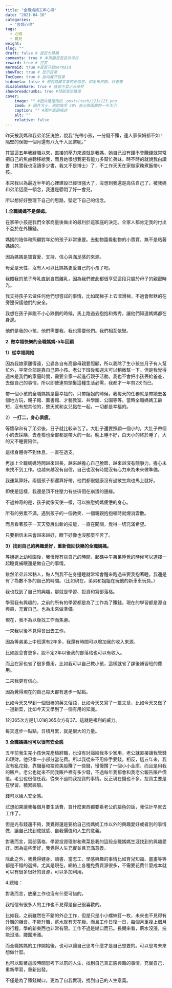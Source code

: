 ```yaml
---
title: "全職媽媽五年心得"
date: "2021-04-10"
categories: 
  - "各類心得"
tags: 
  - 心得
  - 育兒
weight:
slug: ""
draft: false # 是否为草稿
comments: true # 本页面是否显示评论
reward: true # 打赏
mermaid: true #是否开启mermaid
showToc: true # 显示目录
TocOpen: true # 自动展开目录
hidemeta: false # 是否隐藏文章的元信息，如发布日期、作者等
disableShare: true # 底部不显示分享栏
showbreadcrumbs: true #顶部显示路径
cover:
    image: "" #图片路径例如：posts/tech/123/123.png
    zoom: # 图片大小，例如填写 50% 表示原图像的一半大小
    caption: "" #图片底部描述
    alt: ""
    relative: false
---
```


昨天被我媽和我弟弟狂洗臉，說我“光帶小孩，一分錢不賺，連人家保姆都不如！隔壁的保姆一個月還有八九千人民幣呢。”

其實這五年我辭職以來，直接的壓力來源就是我媽，她自己沒有錢不會賺錢就常常把自己的焦慮轉移給我，而且她很想我更有能力多幫忙弟妹。時不時的就說我白讀書（其實我也沒讀多少書，我又不是博士）了，不工作天天在家做家務煮飯帶小孩。

本來我以為最近半年的心裡建設已經很強大了，沒想到我還是高估自己了。被我媽和弟弟這麼一頓念，我還是鬱悶了好一會兒。

所以想好好整理下自己的思路，堅定下自己的信念。

**1.全職媽媽不是保姆。**

在家帶小孩是我們全家商量後做出的最利於這家庭的決定。全家人都肯定我的付出不亞於在外賺錢。

媽媽的陪伴和照顧對年幼的孩子非常重要。去動物園看動物的小寶寶，無不是粘著媽媽的。

因為媽媽是寶寶愛、支持、信心與滿足感的來源。

母愛是天性，沒有人可以比媽媽更愛自己的小孩了吧。

我餵我的孩子母乳直到自然離乳，因為我們彼此都很享受這段只屬於母子的親密時光。

我支持孩子去做任何他們想嘗試的事情，比如爬梯子上去溜滑梯，不過會默默的在旁邊保護他們的安全。

我想在孩子奔跑不小心跌倒的時候，馬上跑過去抱抱和秀秀，讓他們知道媽媽都在身邊。

他們是我的小孩，他們需要我，我也需要他們。我們相互依戀。

**2\. 做幸福快樂的全職媽媽-5年回顧**

**1）從幸福開始**

因為我娘家離得遠，公婆各自有高齡母親要照顧，所以我除了生小孩坐月子有人幫忙外，平常全部是靠自己帶小孩。老公下班後和週末可以稍微幫一下。但是我覺得週末是我們的家庭時間，需要全家一起進行親子活動。我也不會把小孩丟給爸爸，去做自己的事情，所以即使連剪頭髮這種生活必需，我都才一年剪2次而已。

帶一個小孩的全職媽媽是最幸福的。只帶姐姐的時候，我每天的任務就是帶她去各個地方玩，親子館、圖書館、才藝教室、共學團、公園等等。當時全職媽媽工齡短，沒有想其他的，整天就和女兒黏在一起，一切都是幸福的。

2）**一打二，身心俱疲。**

等懷孕和有了弟弟後，日子就比較辛苦了。大肚子還要照顧一個小的，大肚子帶個小的去採購，去產檢也全部都是帶大的一起。晚上睡不好，白天小的終於睡了，大的又不睡要陪伴。

這樣身體得不到休息，一直在透支。

再加上全職媽媽時間越來越長，越來越擔心自己脫節，越來越沒有競爭力，擔心未來找不到工作。也越來越沒有自信，自己也沒有時間沒有心力來為未來做準備。

我運氣算好。兩個孩子都還算好帶，他們都很健康沒有過敏生病也馬上就好。

即使是這樣，我還是頂不住壓力有些徘徊在崩潰的邊緣。

不過神奇的是，孩子就像天使一樣，可以撫慰媽媽疲憊的身心。

所有的勞累不滿，遇到孩子的一個微笑、一個親親抱抱頓時就煙消雲散。

而且看著孩子一天天發展出新的技能，一直在闖關，覺得一切充滿希望。

只要相信未來會越來越好，眼下好像也沒那麼辛苦了。

**3）找到自己的興趣愛好，重新做回快樂的全職媽媽。**

等姐姐上幼稚園後，我慢慢有些自己的時間，起碼中午弟弟睡覺的時候可以選擇一起睡覺補眠還是做自己的事情。

雖然弟弟非常黏人，黏人到我不在身邊睡就常常會醒來跑過來要我抱著睡，我還是有了為數不多的自己的時間。（比如現在，弟弟和姐姐在玩他的新車車玩具。）

我也找到了自己的興趣，那就是學習、投資和寫部落格。

學習我有興趣的，之前的所有的學習都是為了工作為了賺錢。現在的學習都是源自興趣，充實自己，也為未來做準備。

現在，我不為以後找工作而焦慮。

一來我以後不見得會出去工作。

因為等弟弟上中班還有2年多，我還有時間可以增加我的收入來源。

比如股息會更多。說不定2年以後我的部落格也可以有收入。

而且在家也省了很多費用，比如我可以自己教小孩，這樣就省了課後補習班的費用。

二來我更有信心。

因為覺得現在的自己每天都有進步一點點。

比如今天又學到一個很棒的英文俗語，比如今天又寫了一篇文章，比如今天又做了一道新菜，比如今天又學到了一個有用的知識。

1的365次方是1,1.01的365次方有37。這就是複利的威力。

每天進步一點點，日積月累，就是很大的力量。

**3.全職媽媽也可以很有安全感**

五年前我生完小孩休完產檢辭職，也沒有討論給我多少家用，老公就直接讓我管錢和理財，他只拿一小部分當花費。所以我從來不用伸手要錢。相反，這五年來，我沒有亂花錢，靠儲蓄和投資美股賺了一些錢，慢慢攢了一個小小金庫，而且是用我的賬戶。老公也從來不問我賬戶裡有多少錢，不過每年我都會和我老公報告賬戶價值。老公也很信任我，從來不過問我投資的事情。反正現在錢也不多，投資主要是在學習，積累經驗。

錢可以給人安全感。

試想如果讓我每個月要生活費，買什麼東西都要看老公的臉色的話，我估計早就去工作了。

但是光有錢還不夠，我覺得還是要給自己找媽媽工作以外的興趣愛好或者別的事情做，讓自己找到成就感、自我價值和人生的意義。

對我而言，寫部落格、學習投資理財和煮菜是我的這段全職媽媽生涯找到的興趣愛好。因為這些愛好，我覺得人生充實並且充滿意義。

除此之外，我覺得健身、讀書、當志工、學感興趣的事情比如育兒知識、畫畫等等都是不錯的選擇。尤其是現在，網絡上各種免費資源很多，不需要花費什麼成本就可以有很多很好的資源，可以多加利用。

4.總結：

對我而言，放棄工作也沒有什麼可惜的。

我相信有很多人的工作也不見得是自己很喜歡的。

比如我，之前雖然在不錯的外企工作，但是只是小小螺絲釘一枚，未來也不見得有升職的機會。不能升職，薪水就有天花板。而且工作日復一日，每個月重複上個月的行程，學的新東西也非常有限。工作不過是糊口而已。長期來看，薪水沒漲，技能沒漲，腰圍漸漲。

而全職媽媽的工作開始後，也可以讓自己思考什麼才是自己想要的。可以思考未來想做什麼。

也可以趁著這段時間思考下以前的人生，找到自己真正感興趣的事情，充實自己，重新學習，重新出發。

不僅是為了賺錢糊口，更為了自我實現，找到自己的人生意義。
